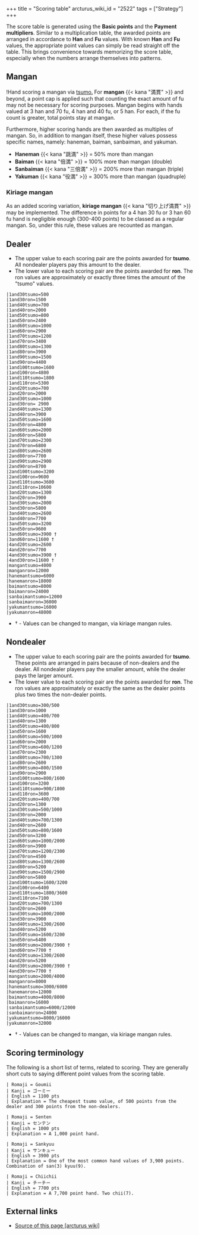 +++
title = "Scoring table"
arcturus_wiki_id = "2522"
tags = ["Strategy"]
+++

The score table is generated using the **Basic points** and the **Payment multipliers**. Similar to a multiplication table, the awarded points are arranged in accordance to **Han** and **Fu** values. With known **Han** and **Fu** values, the appropriate point values can simply be read straight off the table. This brings convenience towards memorizing the score table, especially when the numbers arrange themselves into patterns.

## Mangan

!Hand scoring a mangan via [tsumo.](Mangan_tsumo.png "Hand scoring a mangan via tsumo.")
For **mangan** {{< kana "満貫" >}} and beyond, a point cap is applied such that counting the exact amount of fu may not be necessary for scoring purposes. Mangan begins with hands valued at 3 han and 70 fu, 4 han and 40 fu, or 5 han. For each, if the fu count is greater, total points stay at mangan.

Furthermore, higher scoring hands are then awarded as multiples of mangan. So, in addition to mangan itself, these higher values possess specific names, namely: haneman, baiman, sanbaiman, and yakuman.

  - **Haneman** {{< kana "跳満" >}} = 50% more than mangan
  - **Baiman** {{< kana "倍満" >}} = 100% more than mangan (double)
  - **Sanbaiman** {{< kana "三倍満" >}} = 200% more than mangan (triple)
  - **Yakuman** {{< kana "役満" >}} = 300% more than mangan (quadruple)

### Kiriage mangan

As an added scoring variation, **kiriage mangan** {{< kana "切り上げ満貫" >}} may be implemented. The difference in points for a 4 han 30 fu or 3 han 60 fu hand is negligible enough (300-400 points) to be classed as a regular mangan. So, under this rule, these values are recounted as mangan.

## Dealer

  - The upper value to each scoring pair are the points awarded for **tsumo**. All nondealer players pay this amount to the dealer.
  - The lower value to each scoring pair are the points awarded for **ron**. The ron values are approximately or exactly three times the amount of the "tsumo" values.

```Score table horizontal
|1and30tsumo=500
|1and30ron=1500
|1and40tsumo=700
|1and40ron=2000
|1and50tsumo=800
|1and50ron=2400
|1and60tsumo=1000
|1and60ron=2900
|1and70tsumo=1200
|1and70ron=3400
|1and80tsumo=1300
|1and80ron=3900
|1and90tsumo=1500
|1and90ron=4400
|1and100tsumo=1600
|1and100ron=4800
|1and110tsumo=1800
|1and110ron=5300
|2and20tsumo=700
|2and20ron=2000
|2and30tsumo=1000
|2and30ron= 2900
|2and40tsumo=1300
|2and40ron=3900
|2and50tsumo=1600
|2and50ron=4800
|2and60tsumo=2000
|2and60ron=5800
|2and70tsumo=2300
|2and70ron=6800
|2and80tsumo=2600
|2and80ron=7700
|2and90tsumo=2900
|2and90ron=8700
|2and100tsumo=3200
|2and100ron=9600
|2and110tsumo=3600
|2and110ron=10600
|3and20tsumo=1300
|3and20ron=3900
|3and30tsumo=2000
|3and30ron=5800
|3and40tsumo=2600
|3and40ron=7700
|3and50tsumo=3200
|3and50ron=9600
|3and60tsumo=3900 †
|3and60ron=11600 †
|4and20tsumo=2600
|4and20ron=7700
|4and30tsumo=3900 †
|4and30ron=11600 †
|mangantsumo=4000
|manganron=12000
|hanemantsumo=6000
|hanemanron=18000
|baimantsumo=8000
|baimanron=24000
|sanbaimantsumo=12000
|sanbaimanron=36000
|yakumantsumo=16000
|yakumanron=48000
```

  -   
    † - Values can be changed to mangan, via kiriage mangan rules.

## Nondealer

  - The upper value to each scoring pair are the points awarded for **tsumo**. These points are arranged in pairs because of non-dealers and the dealer. All nondealer players pay the smaller amount, while the dealer pays the larger amount.
  - The lower value to each scoring pair are the points awarded for **ron**. The ron values are approximately or exactly the same as the dealer points plus two times the non-dealer points.

```Score table horizontal
|1and30tsumo=300/500
|1and30ron=1000
|1and40tsumo=400/700
|1and40ron=1300
|1and50tsumo=400/800
|1and50ron=1600
|1and60tsumo=500/1000
|1and60ron=2000
|1and70tsumo=600/1200
|1and70ron=2300
|1and80tsumo=700/1300
|1and80ron=2600
|1and90tsumo=800/1500
|1and90ron=2900
|1and100tsumo=800/1600
|1and100ron=3200
|1and110tsumo=900/1800
|1and110ron=3600
|2and20tsumo=400/700
|2and20ron=1300
|2and30tsumo=500/1000
|2and30ron=2000
|2and40tsumo=700/1300
|2and40ron=2600
|2and50tsumo=800/1600
|2and50ron=3200
|2and60tsumo=1000/2000
|2and60ron=3900
|2and70tsumo=1200/2300
|2and70ron=4500
|2and80tsumo=1300/2600
|2and80ron=5200
|2and90tsumo=1500/2900
|2and90ron=5800
|2and100tsumo=1600/3200
|2and100ron=6400
|2and110tsumo=1800/3600
|2and110ron=7100
|3and20tsumo=700/1300
|3and20ron=2600
|3and30tsumo=1000/2000
|3and30ron=3900
|3and40tsumo=1300/2600
|3and40ron=5200
|3and50tsumo=1600/3200
|3and50ron=6400
|3and60tsumo=2000/3900 †
|3and60ron=7700 †
|4and20tsumo=1300/2600
|4and20ron=5200
|4and30tsumo=2000/3900 †
|4and30ron=7700 †
|mangantsumo=2000/4000
|manganron=8000
|hanemantsumo=3000/6000
|hanemanron=12000
|baimantsumo=4000/8000
|baimanron=16000
|sanbaimantsumo=6000/12000
|sanbaimanron=24000
|yakumantsumo=8000/16000
|yakumanron=32000
```

  -   
    † - Values can be changed to mangan, via kiriage mangan rules.

## Scoring terminology

The following is a short list of terms, related to scoring. They are generally short cuts to saying different point values from the scoring table.

```Term list
| Romaji = Goumii
| Kanji = ゴーミー
| English = 1100 pts
| Explanation = The cheapest tsumo value, of 500 points from the dealer and 300 points from the non-dealers.
```
```Term list
| Romaji = Senten
| Kanji = センテン
| English = 1000 pts
| Explanation = A 1,000 point hand.
```
```Term list
| Romaji = Sankyuu
| Kanji = サンキュー
| English = 3900 pts
| Explanation = One of the most common hand values of 3,900 points. Combination of san(3) kyuu(9).
```
```Term list
| Romaji = Chiichii
| Kanji = チーチー
| English = 7700 pts
| Explanation = A 7,700 point hand. Two chii(7).
```

## External links
- [Source of this page [arcturus wiki]](http://arcturus.su/wiki/Scoring_table)